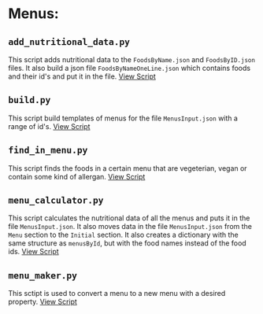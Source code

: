 # Menus: 

## `add_nutritional_data.py`
 
This script adds nutritional data to the `FoodsByName.json` and `FoodsByID.json` files.
It also build a json file `FoodsByNameOneLine.json` which contains foods and their id's and put it in the file.
[View Script](./add_nutritional_data.py)

## `build.py`

This script build templates of menus for the file `MenusInput.json` with a range of id's.
[View Script](./build.py)

## `find_in_menu.py` 

This script finds the foods in a certain menu that are vegeterian, vegan or contain some kind of allergan.
[View Script](./find_in_menu.py)

## `menu_calculator.py`

This script calculates the nutritional data of all the menus and puts it in the file `MenusInput.json`. 
It also moves data in the file `MenusInput.json` from the `Menu` section to the `Initial` section.
It also creates a dictionary with the same structure as `menusById`, but with the food names instead of the food ids.
[View Script](./menu_calculator.py)

## `menu_maker.py`

This sctipt is used to convert a menu to a new menu with a desired property.
[View Script](./menu_maker.py)


